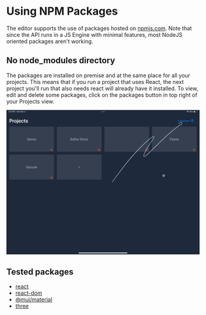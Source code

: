 # Using NPM Packages

The editor supports the use of packages hosted on [npmjs.com](https://www.npmjs.com).
Note that since the API runs in a JS Engine with minimal features, most NodeJS oriented packages aren't working.

## No node_modules directory

The packages are installed on premise and at the same place for all your projects.
This means that if you run a project that uses React, the next project you'll run that also needs react will already have it installed.
To view, edit and delete some packages, click on the packages button in top right of your Projects view.

![Packages Button](images/packages-button.jpg)

## Tested packages

- [react](https://www.npmjs.com/package/react)
- [react-dom](https://www.npmjs.com/package/react-dom)
- [@mui/material](https://www.npmjs.com/package/@mui/material)
- [three](https://www.npmjs.com/package/three)